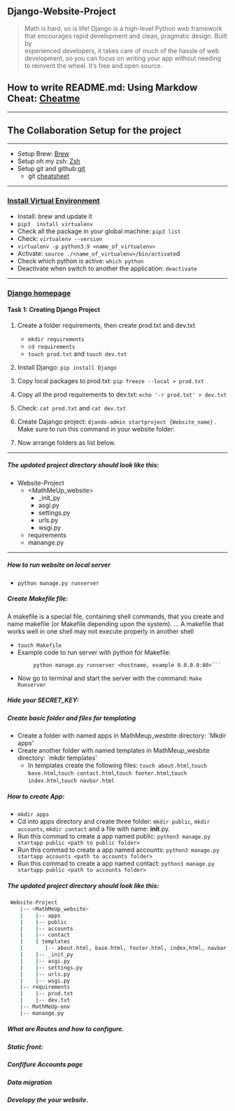 ## Django-Website-Project 
> Math is hard, so is life!
> Django is a high-level Python web framework that encourages rapid development and clean, pragmatic design. Built by    
  experienced developers, it takes care of much of the hassle of web development, so you can focus on writing your app without needing to reinvent the wheel. It’s free and open source. 
## How to write README.md: Using Markdow Cheat: [Cheatme](https://www.markdownguide.org/cheat-sheet/)
------------------------------------------------------------------------------------------------------

## The Collaboration Setup for the project
-----------------------------------------------------------------------------------------------------
* Setup Brew: [Brew](https://brew.sh/)
* Setup oh my zsh: [Zsh](https://www.freecodecamp.org/news/how-to-configure-your-macos-terminal-with-zsh-like-a-pro-c0ab3f3c1156/)
* Setup git and github:[git](https://git-scm.com/book/en/v2/Getting-Started-First-Time-Git-Setup)
    * git [cheatsheet](https://education.github.com/git-cheat-sheet-education.pdf)

----------------------------------------------------------------------------------
### [Install Virtual Environment](https://virtualenv.pypa.io/en/latest/installation.html)
* Install:  brew and update it
* `pip3  install virtualenv`
* Check all the package in your global machine: `pip3 list` 
* Check: `virtualenv --version` 
* `virtualenv -p python3.9 <name_of_virtualenv>`
* Activate: `source ./<name_of_virtualenv>/bin/activate`d
* Check which python is active: `which python `
* Deactivate when switch to another the application: `deactivate`
----------------------------------------------------------------------------------
### [Django homepage](https://developer.mozilla.org/en-US/docs/Learn/Server-side/Django/skeleton_website#overview)
#### Task 1: Creating Django Project
1. Create a folder requirements, then create prod.txt and dev.txt
    * `mkdir requirements`
    * `cd requirements`
    * `touch prod.txt` and `touch dev.txt`
    
2. Install Django: `pip install Django`
3. Copy local packages to prod.txt: `pip freeze --local > prod.txt`
4. Copy all the prod requirements to dev.txt: `echo '-r prod.txt' > dev.txt`
5. Check: `cat prod.txt` and `cat dev.txt`
6. Create Dajango project: `djando-admin startproject {Website_name}` . Make sure to run this command in your website folder:
7. Now arrange folders as list below. 
------------------------------------------------------------------------------------
##### The updated project directory should look like this:
* Website-Project 
    * <MathMeUp_website>
        * _init_py
        * asgi.py
        * settings.py
        * urls.py
        * wsgi.py
    * requirements
    * manange.py

------------------------------------------------------------------------------------
##### How to run website on local server
* `python manage.py runserver `
##### Create Makefile file:
A makefile is a special file, containing shell commands, that you create and name makefile (or Makefile depending upon the system). ... A makefile that works well in one shell may not execute properly in another shell
* `touch Makefile`
* Example code to run server with python for Makefile: 
   ```Runserver:
        python manage.py runserver <hostname, example 0.0.0.0:80>```
* Now go to terminal and start the server with the command: `Make Runserver`
##### Hide your SECRET_KEY:
  


##### Create basic folder and files for templating
* Create a folder with named apps in MathMeup_wesbite directory: `Mkdir apps'
* Create another folder with named templates in MathMeup_wesbite directory: `mkdir templates'
    * In templates create the following files: `touch about.html`,`touch base.html`,`touch contact.html`,`touch footer.html`,`touch index.html`,`touch navbar.html`

##### How to create App:
* `mkdir apps` 
* Cd into apps directory and create three folder: `mkdir public`, `mkdir accounts`, `mkdir contact` and a file with name: __init__.py.
* Run this commad to create a app named public: `python3 manage.py startapp public <path to public folder>`
* Run this commad to create a app named accounts: `python3 manage.py startapp accounts <path to accounts folder>`
* Run this commad to create a app named contact: `python3 manage.py startapp public <path to accounts folder>`
##### The updated project directory should look like this:
```bash
 Website-Project 
    |-- <MathMeUp_website>
    |    |-- apps
    |    |-- public 
    |    |-- accounts 
    |    |-- contact
    |    | templates
    |       |-- about.html, base.html, footer.html, index,html, navbar.html
    |    |-- _init_py
    |    |-- asgi.py
    |    |-- settings.py
    |    |-- urls.py
    |    |-- wsgi.py
    |-- requirements
    |    |-- prod.txt
    |    |-- dev.txt
    |-- MathMeUp-env
    |-- manange.py
```
##### What are Routes and how to configure.  


##### Static front: 

##### Confifure Accounts page 
##### Data migration
##### Developy the your website. 
##### 
